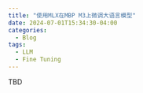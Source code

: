 ```yaml
---
title: "使用MLX在MBP M3上微调大语言模型"
date: 2024-07-01T15:34:30-04:00
categories:
  - Blog
tags:
  - LLM
  - Fine Tuning
---
```



TBD
